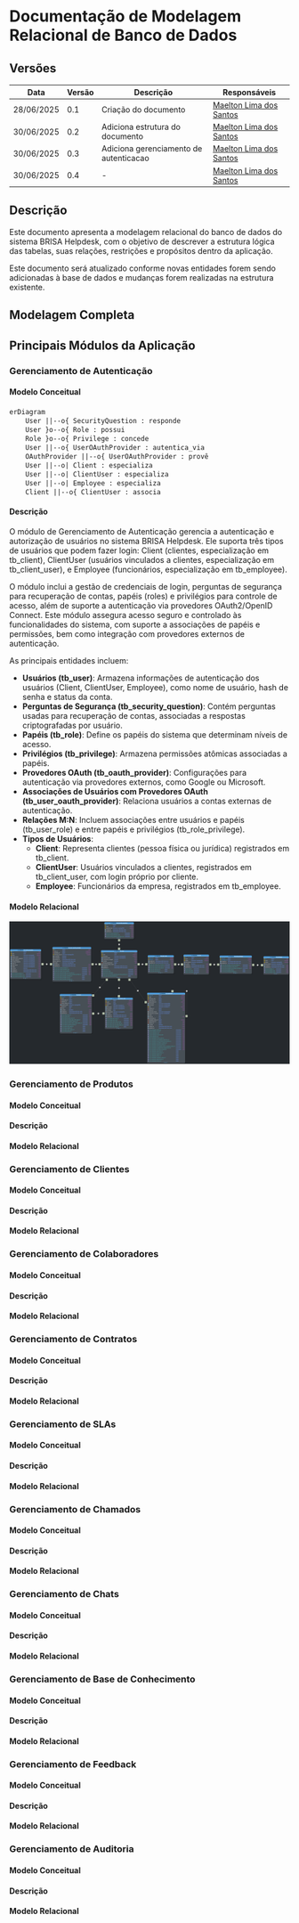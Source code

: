 # Documentação de Modelagem Relacional de Banco de Dados

## Versões

| Data       | Versão | Descrição                  | Responsáveis               |
|------------|--------|----------------------------|----------------------------|
| 28/06/2025 | 0.1    | Criação do documento       | [Maelton Lima dos Santos](https://github.com/Maelton) |
| 30/06/2025 | 0.2    | Adiciona estrutura do documento | [Maelton Lima dos Santos](https://github.com/Maelton) |
| 30/06/2025 | 0.3    | Adiciona gerenciamento de autenticacao | [Maelton Lima dos Santos](https://github.com/Maelton) |
| 30/06/2025 | 0.4    | - | [Maelton Lima dos Santos](https://github.com/Maelton) |

## Descrição

Este documento apresenta a modelagem relacional do banco de dados do sistema BRISA Helpdesk, com o objetivo de descrever a estrutura lógica das tabelas, suas relações, restrições e propósitos dentro da aplicação.

Este documento será atualizado conforme novas entidades forem sendo adicionadas à base de dados e mudanças forem realizadas na estrutura existente.

## Modelagem Completa

<!-- IMAGEM DO MODELO RELACIONAL -->

## Principais Módulos da Aplicação

### Gerenciamento de Autenticação

#### Modelo Conceitual

```mermaid
erDiagram
    User ||--o{ SecurityQuestion : responde
    User }o--o{ Role : possui
    Role }o--o{ Privilege : concede
    User ||--o{ UserOAuthProvider : autentica_via
    OAuthProvider ||--o{ UserOAuthProvider : provê
    User ||--o| Client : especializa
    User ||--o| ClientUser : especializa
    User ||--o| Employee : especializa
    Client ||--o{ ClientUser : associa
```

#### Descrição

O módulo de Gerenciamento de Autenticação gerencia a autenticação e autorização de usuários no sistema BRISA Helpdesk. Ele suporta três tipos de usuários que podem fazer login: Client (clientes, especialização em tb_client), ClientUser (usuários vinculados a clientes, especialização em tb_client_user), e Employee (funcionários, especialização em tb_employee). 

O módulo inclui a gestão de credenciais de login, perguntas de segurança para recuperação de contas, papéis (roles) e privilégios para controle de acesso, além de suporte a autenticação via provedores OAuth2/OpenID Connect. Este módulo assegura acesso seguro e controlado às funcionalidades do sistema, com suporte a associações de papéis e permissões, bem como integração com provedores externos de autenticação.

As principais entidades incluem:

- **Usuários (tb_user)**: Armazena informações de autenticação dos usuários (Client, ClientUser, Employee), como nome de usuário, hash de senha e status da conta.
- **Perguntas de Segurança (tb_security_question)**: Contém perguntas usadas para recuperação de contas, associadas a respostas criptografadas por usuário.
- **Papéis (tb_role)**: Define os papéis do sistema que determinam níveis de acesso.
- **Privilégios (tb_privilege)**: Armazena permissões atômicas associadas a papéis.
- **Provedores OAuth (tb_oauth_provider)**: Configurações para autenticação via provedores externos, como Google ou Microsoft.
- **Associações de Usuários com Provedores OAuth (tb_user_oauth_provider)**: Relaciona usuários a contas externas de autenticação.
- **Relações M:N**: Incluem associações entre usuários e papéis (tb_user_role) e entre papéis e privilégios (tb_role_privilege).
- **Tipos de Usuários**:
    - **Client**: Representa clientes (pessoa física ou jurídica) registrados em tb_client.
    - **ClientUser**: Usuários vinculados a clientes, registrados em tb_client_user, com login próprio por cliente.
    - **Employee**: Funcionários da empresa, registrados em tb_employee.

#### Modelo Relacional

[![](./images/authentication-module.svg)](./images/authentication-module.svg)

### Gerenciamento de Produtos

#### Modelo Conceitual
#### Descrição
#### Modelo Relacional

### Gerenciamento de Clientes

#### Modelo Conceitual
#### Descrição
#### Modelo Relacional

### Gerenciamento de Colaboradores

#### Modelo Conceitual
#### Descrição
#### Modelo Relacional

### Gerenciamento de Contratos

#### Modelo Conceitual
#### Descrição
#### Modelo Relacional

### Gerenciamento de SLAs

#### Modelo Conceitual
#### Descrição
#### Modelo Relacional

### Gerenciamento de Chamados

#### Modelo Conceitual
#### Descrição
#### Modelo Relacional

### Gerenciamento de Chats

#### Modelo Conceitual
#### Descrição
#### Modelo Relacional

### Gerenciamento de Base de Conhecimento

#### Modelo Conceitual
#### Descrição
#### Modelo Relacional

### Gerenciamento de Feedback

#### Modelo Conceitual
#### Descrição
#### Modelo Relacional

### Gerenciamento de Auditoria

#### Modelo Conceitual
#### Descrição
#### Modelo Relacional